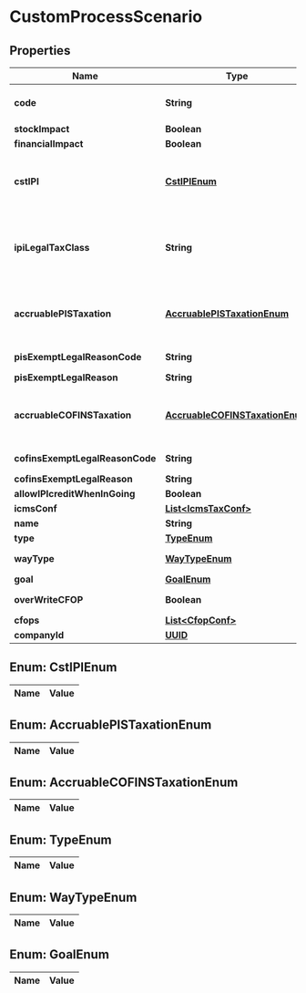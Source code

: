 
# CustomProcessScenario

## Properties
Name | Type | Description | Notes
------------ | ------------- | ------------- | -------------
**code** | **String** | Process code to Identify this configuration, its is unique by Accounty Id or when standard, its has priority when the code match with the standard code. | 
**stockImpact** | **Boolean** | Inform that the process has inventory impact. |  [optional]
**financialImpact** | **Boolean** | Inform that the process has financial impact. |  [optional]
**cstIPI** | [**CstIPIEnum**](#CstIPIEnum) | Inform if this process is subject to IPI taxation on output process - &#39;T&#39;  # TAXABLE - &#39;Z&#39;  # TAXABLE WITH RATE&#x3D;0.00 - &#39;E&#39;  # EXEMPT - &#39;H&#39;  # SUSPENDED - &#39;N&#39;  # NO TAXABLE     - &#39;I&#39;  # IMMUNE - &#39;O&#39;  # OTHER - &#39;OZ&#39; # OTHER AND ZERO VALUES  |  [optional]
**ipiLegalTaxClass** | **String** | Legal tax classificação for IPI (enquadramento) When the processo has CST IPI 52 or 54, is mandatory inform Reason Code, see Anexo XIV - Código de Enquadramento Legal do IPI from  http://www.nfe.fazenda.gov.br/portal/exibirArquivo.aspx?conteudo&#x3D;mCnJajU4BKU&#x3D;  |  [optional]
**accruablePISTaxation** | [**AccruablePISTaxationEnum**](#AccruablePISTaxationEnum) | Inform if this item by nature is subject to PIS taxation or exempt - &#39;T&#39; # TAXABLE - &#39;Z&#39; # TAXABLE WITH RATE&#x3D;0.00 - &#39;E&#39; # EXEMPT - &#39;H&#39; # SUSPENDED - &#39;N&#39; # NO TAXABLE - &#39;O&#39; # OTHER - &#39;OZ&#39;# OTHER AND ZERO VALUES  |  [optional]
**pisExemptLegalReasonCode** | **String** | When exempt, taxable with zero, suspended, not taxable, this field holds the official code number |  [optional]
**pisExemptLegalReason** | **String** | When specifi reason, this field has the description |  [optional]
**accruableCOFINSTaxation** | [**AccruableCOFINSTaxationEnum**](#AccruableCOFINSTaxationEnum) | Inform if this item by nature is subject to COFINS taxation or exempt - &#39;T&#39;  # TAXABLE - &#39;Z&#39;  # TAXABLE WITH RATE&#x3D;0.00 - &#39;E&#39;  # EXEMPT - &#39;H&#39;  # SUSPENDED - &#39;N&#39;  # NO TAXABLE     - &#39;O&#39;  # OTHER - &#39;OZ&#39; # OTHER AND ZERO VALUES  |  [optional]
**cofinsExemptLegalReasonCode** | **String** | When exempt, taxable with zero, suspended, not taxable, this field holds the official code number |  [optional]
**cofinsExemptLegalReason** | **String** | When specifi reason, this field has the description |  [optional]
**allowIPIcreditWhenInGoing** | **Boolean** | Inform that the process allow IPI credit to Input process |  [optional]
**icmsConf** | [**List&lt;IcmsTaxConf&gt;**](IcmsTaxConf.md) | the map key is state code |  [optional]
**name** | **String** | Process name to Identify this configuration | 
**type** | [**TypeEnum**](#TypeEnum) |  |  [optional]
**wayType** | [**WayTypeEnum**](#WayTypeEnum) | inform if the transaction is an operation to internalizing (receive) item or value |  [optional]
**goal** | [**GoalEnum**](#GoalEnum) |  |  [optional]
**overWriteCFOP** | **Boolean** | inform that the configuration process overwrites the cfop configuration. |  [optional]
**cfops** | [**List&lt;CfopConf&gt;**](CfopConf.md) |  |  [optional]
**companyId** | [**UUID**](UUID.md) | Company ID | 


<a name="CstIPIEnum"></a>
## Enum: CstIPIEnum
Name | Value
---- | -----


<a name="AccruablePISTaxationEnum"></a>
## Enum: AccruablePISTaxationEnum
Name | Value
---- | -----


<a name="AccruableCOFINSTaxationEnum"></a>
## Enum: AccruableCOFINSTaxationEnum
Name | Value
---- | -----


<a name="TypeEnum"></a>
## Enum: TypeEnum
Name | Value
---- | -----


<a name="WayTypeEnum"></a>
## Enum: WayTypeEnum
Name | Value
---- | -----


<a name="GoalEnum"></a>
## Enum: GoalEnum
Name | Value
---- | -----



